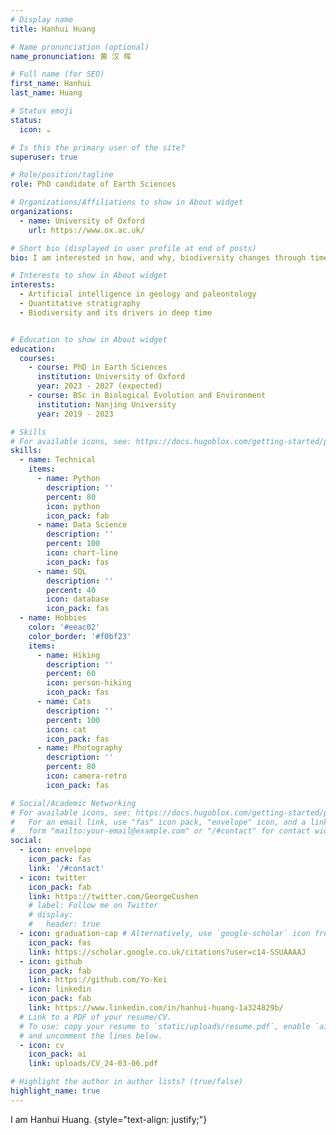 ```yaml
---
# Display name
title: Hanhui Huang

# Name pronunciation (optional)
name_pronunciation: 黄 汉 晖

# Full name (for SEO)
first_name: Hanhui
last_name: Huang

# Status emoji
status:
  icon: ☕️

# Is this the primary user of the site?
superuser: true

# Role/position/tagline
role: PhD candidate of Earth Sciences

# Organizations/Affiliations to show in About widget
organizations:
  - name: University of Oxford
    url: https://www.ox.ac.uk/

# Short bio (displayed in user profile at end of posts)
bio: I am interested in how, and why, biodiversity changes through time.

# Interests to show in About widget
interests:
  - Artificial intelligence in geology and paleontology
  - Quantitative stratigraphy
  - Biodiversity and its drivers in deep time


# Education to show in About widget
education:
  courses:
    - course: PhD in Earth Sciences
      institution: University of Oxford
      year: 2023 - 2027 (expected)
    - course: BSc in Biological Evolution and Environment
      institution: Nanjing University
      year: 2019 - 2023

# Skills
# For available icons, see: https://docs.hugoblox.com/getting-started/page-builder/#icons
skills:
  - name: Technical
    items:
      - name: Python
        description: ''
        percent: 80
        icon: python
        icon_pack: fab
      - name: Data Science
        description: ''
        percent: 100
        icon: chart-line
        icon_pack: fas
      - name: SQL
        description: ''
        percent: 40
        icon: database
        icon_pack: fas
  - name: Hobbies
    color: '#eeac02'
    color_border: '#f0bf23'
    items:
      - name: Hiking
        description: ''
        percent: 60
        icon: person-hiking
        icon_pack: fas
      - name: Cats
        description: ''
        percent: 100
        icon: cat
        icon_pack: fas
      - name: Photography
        description: ''
        percent: 80
        icon: camera-retro
        icon_pack: fas

# Social/Academic Networking
# For available icons, see: https://docs.hugoblox.com/getting-started/page-builder/#icons
#   For an email link, use "fas" icon pack, "envelope" icon, and a link in the
#   form "mailto:your-email@example.com" or "/#contact" for contact widget.
social:
  - icon: envelope
    icon_pack: fas
    link: '/#contact'
  - icon: twitter
    icon_pack: fab
    link: https://twitter.com/GeorgeCushen
    # label: Follow me on Twitter
    # display:
    #   header: true
  - icon: graduation-cap # Alternatively, use `google-scholar` icon from `ai` icon pack
    icon_pack: fas
    link: https://scholar.google.co.uk/citations?user=c14-SSUAAAAJ
  - icon: github
    icon_pack: fab
    link: https://github.com/Yo-Kei
  - icon: linkedin
    icon_pack: fab
    link: https://www.linkedin.com/in/hanhui-huang-1a324829b/
  # Link to a PDF of your resume/CV.
  # To use: copy your resume to `static/uploads/resume.pdf`, enable `ai` icons in `params.yaml`,
  # and uncomment the lines below.
  - icon: cv
    icon_pack: ai
    link: uploads/CV_24-03-06.pdf

# Highlight the author in author lists? (true/false)
highlight_name: true
---
```


I am Hanhui Huang.
{style="text-align: justify;"}
